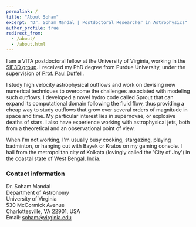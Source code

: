 ```yaml
---
permalink: /
title: "About Soham"
excerpt: "Dr. Soham Mandal | Postdoctoral Researcher in Astrophysics"
author_profile: true
redirect_from: 
  - /about/
  - /about.html
---
```




I am a VITA postdoctoral fellow at the University of Virginia, working in the [SIE3D group](https://sites.google.com/view/sie3d/home). I received my PhD degree from Purdue University, under the supervision of [Prof. Paul Duffell](https://www.physics.purdue.edu/duffell/index.html).

I study high velocity astrophysical outflows and work on devising new numerical techniques to overcome the challenges associated with modeling such outflows. I developed a novel hydro code called Sprout that can expand its computational domain following the fluid flow, thus providing a cheap way to study outflows that grow over several orders of magnitude in space and time. My particular interest lies in supernovae, or explosive deaths of stars. I also have experience working with astrophysical jets, both from a theoretical and an observational point of view.


When I'm not working, I'm usually busy cooking, stargazing, playing badminton, or hanging out with Bayek or Kratos on my gaming console. I hail from the metropolitan city of Kolkata (lovingly called the 'City of Joy') in the coastal state of West Bengal, India.


### Contact information
Dr. Soham Mandal    
Department of Astronomy    
University of Virginia    
530 McCormick Avenue    
Charlottesville, VA 22901, USA     
Email: soham@virginia.edu    
